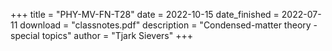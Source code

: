 +++
title = "PHY-MV-FN-T28"
date = 2022-10-15
date_finished = 2022-07-11
download = "classnotes.pdf"
description = "Condensed-matter theory - special topics"
author = "Tjark Sievers"
+++

